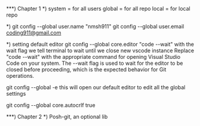 ***) Chapter 1
*)
system = for all users
global = for all repo
local = for local repo

*)
git config --global user.name "nmsh911"
git config --global user.email coding911@gmail.com

*)
 setting default editor
git config --global core.editor "code --wait"
with the wait flag we tell terminal to wait until we close new vscode instance
Replace "code --wait" with the appropriate command for opening Visual Studio Code on your system. The --wait flag is used to wait for the editor to be closed before proceeding, which is the expected behavior for Git operations.

git config --global -e
this will open our default editor to edit all the global settings

git config --global core.autocrlf true


***) Chapter 2
*) Posh-git, an optional lib